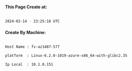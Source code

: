
   
#### This Page Create at:

```bash

2024-02-14 - 23:25:18 UTC

```

#### Create By Machine:

```bash

Host Name : fv-az1487-577

platform  : Linux-6.2.0-1019-azure-x86_64-with-glibc2.35

Ip Local  : 10.1.0.151

```

